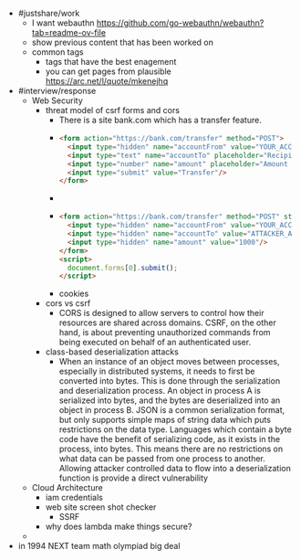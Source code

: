 - #justshare/work
	- I want webauthn https://github.com/go-webauthn/webauthn?tab=readme-ov-file
	- show previous content that has been worked on
	- common tags
		- tags that have the best enagement
		- you can get pages from plausible https://arc.net/l/quote/mkenejhq
- #interview/response
	- Web Security
		- threat model of csrf forms and cors
			- There is a site bank.com which has a transfer feature.
			- ```html
			  <form action="https://bank.com/transfer" method="POST">
			    <input type="hidden" name="accountFrom" value="YOUR_ACCOUNT_NUMBER"/>
			    <input type="text" name="accountTo" placeholder="Recipient's account number"/>
			    <input type="number" name="amount" placeholder="Amount to transfer"/>
			    <input type="submit" value="Transfer"/>
			  </form>
			  ```
			-
			- ```html
			  <form action="https://bank.com/transfer" method="POST" style="display:none;">
			    <input type="hidden" name="accountFrom" value="YOUR_ACCOUNT_NUMBER"/>
			    <input type="hidden" name="accountTo" value="ATTACKER_ACCOUNT_NUMBER"/>
			    <input type="hidden" name="amount" value="1000"/>
			  </form>
			  <script>
			    document.forms[0].submit();
			  </script>
			  ```
			- cookies
		- cors vs csrf
			- CORS is designed to allow servers to control how their resources are shared across domains. CSRF, on the other hand, is about preventing unauthorized commands from being executed on behalf of an authenticated user.
		- class-based deserialization attacks
			- When an instance of an object moves between processes, especially in distributed systems, it needs to first be converted into bytes. This is done through the serialization and deserialization process. An object in process A is serialized into bytes, and the bytes are deserialized into an object in process B. JSON is a common serialization format, but only supports simple maps of string data which puts restrictions on the data type. Languages which contain a byte code have the benefit of serializing code, as it exists in the process, into bytes. This means there are no restrictions on what data can be passed from one process to another. Allowing attacker controlled data to flow into a deserialization function is  provide a direct vulnerability
	- Cloud Architecture
		- iam credentials
		- web site screen shot checker
			- SSRF
		- why does lambda make things secure?
	-
- in 1994 NEXT team math olympiad big deal